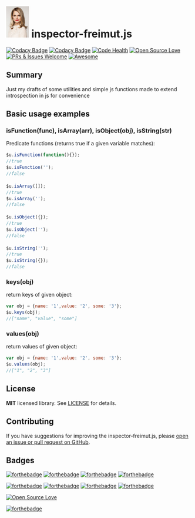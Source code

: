 <h1><img src="https://raw.githubusercontent.com/duboviy/inspector-freimut.js/master/logo.png" height=85 alt="logo" title="logo"> inspector-freimut.js</h1>

[![Codacy Badge](https://api.codacy.com/project/badge/Grade/3a7bdeaac57c431ab1263fcd5f19e4a9)](https://www.codacy.com/app/dubovoy/inspector-freimut.js?utm_source=github.com&amp;utm_medium=referral&amp;utm_content=duboviy/inspector-freimut.js&amp;utm_campaign=Badge_Grade) [![Codacy Badge](https://api.codacy.com/project/badge/Coverage/3a7bdeaac57c431ab1263fcd5f19e4a9)](https://www.codacy.com/app/dubovoy/inspector-freimut.js?utm_source=github.com&amp;utm_medium=referral&amp;utm_content=duboviy/inspector-freimut.js&amp;utm_campaign=Badge_Coverage) [![Code Health](https://landscape.io/github/duboviy/inspector-freimut.js/master/landscape.svg?style=flat)](https://landscape.io/github/duboviy/inspector-freimut.js/master) [![Open Source Love](https://badges.frapsoft.com/os/mit/mit.svg?v=102)](https://github.com/duboviy/inspector-freimut.js/) [![PRs & Issues Welcome](https://img.shields.io/badge/PRs%20&%20Issues-welcome-brightgreen.svg)](https://github.com/duboviy/inspector-freimut.js/pulls) [![Awesome](https://cdn.rawgit.com/sindresorhus/awesome/d7305f38d29fed78fa85652e3a63e154dd8e8829/media/badge.svg)](https://github.com/duboviy/inspector-freimut.js/)

## Summary
Just my drafts of some utilities and simple js functions made to extend introspection in js for convenience


## Basic usage examples

### isFunction(func), isArray(arr), isObject(obj), isString(str)

Predicate functions (returns true if a given variable matches):

```js
$u.isFunction(function(){});
//true
$u.isFunction('');
//false

$u.isArray([]);
//true
$u.isArray('');
//false

$u.isObject({});
//true
$u.isObject('');
//false

$u.isString('');
//true
$u.isString({});
//false
```

### keys(obj)
return keys of given object:

```js
var obj = {name: '1',value: '2', some: '3'};
$u.keys(obj);
//["name", "value", "some"]
```

### values(obj)
return values of given object:

```js
var obj = {name: '1',value: '2', some: '3'};
$u.values(obj);
//["1", "2", "3"]
```

## License

**MIT** licensed library. See [LICENSE](LICENSE) for details.


## Contributing

If you have suggestions for improving the inspector-freimut.js, please [open an issue or
pull request on GitHub](https://github.com/duboviy/inspector-freimut.js/).

## Badges

[![forthebadge](http://forthebadge.com/images/badges/fuck-it-ship-it.svg)](https://github.com/duboviy/inspector-freimut.js/)
[![forthebadge](http://forthebadge.com/images/badges/built-with-love.svg)](https://github.com/duboviy/inspector-freimut.js/) [![forthebadge](http://forthebadge.com/images/badges/built-by-hipsters.svg)](https://github.com/duboviy/inspector-freimut.js/) [![forthebadge](http://forthebadge.com/images/badges/built-with-swag.svg)](https://github.com/duboviy/inspector-freimut.js/)

[![forthebadge](http://forthebadge.com/images/badges/powered-by-electricity.svg)](https://github.com/duboviy/inspector-freimut.js/) [![forthebadge](http://forthebadge.com/images/badges/powered-by-oxygen.svg)](https://github.com/duboviy/inspector-freimut.js/) [![forthebadge](http://forthebadge.com/images/badges/powered-by-water.svg)](https://github.com/duboviy/inspector-freimut.js/) [![forthebadge](http://forthebadge.com/images/badges/powered-by-responsibility.svg)](https://github.com/duboviy/inspector-freimut.js/)

[![Open Source Love](https://badges.frapsoft.com/os/v1/open-source.svg?v=102)](https://github.com/ellerbrock/open-source-badge/)

[![forthebadge](http://forthebadge.com/images/badges/makes-people-smile.svg)](https://github.com/duboviy/inspector-freimut.js/)
